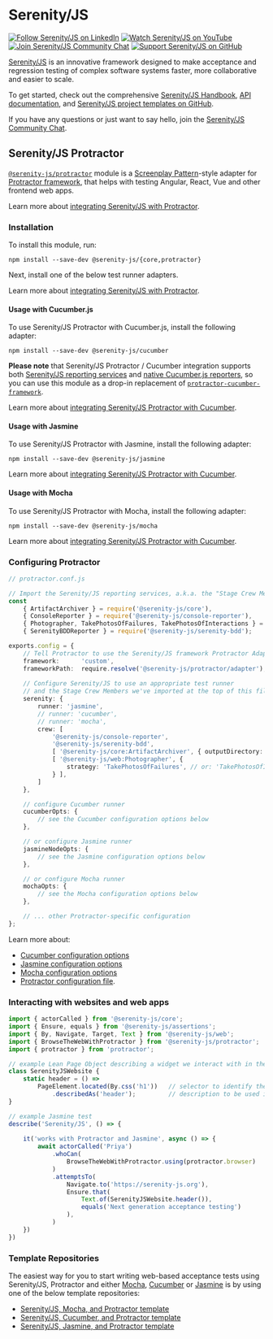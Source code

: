 # Serenity/JS

[![Follow Serenity/JS on LinkedIn](https://img.shields.io/badge/Follow-Serenity%2FJS%20-0077B5?logo=linkedin)](https://www.linkedin.com/company/serenity-js)
[![Watch Serenity/JS on YouTube](https://img.shields.io/badge/Watch-@serenity--js-E62117?logo=youtube)](https://www.youtube.com/@serenity-js)
[![Join Serenity/JS Community Chat](https://img.shields.io/badge/Chat-Serenity%2FJS%20Community-FBD30B?logo=matrix)](https://matrix.to/#/#serenity-js:gitter.im)
[![Support Serenity/JS on GitHub](https://img.shields.io/badge/Support-@serenity--js-703EC8?logo=github)](https://matrix.to/#/#serenity-js:gitter.im)

[Serenity/JS](https://serenity-js.org) is an innovative framework designed to make acceptance and regression testing
of complex software systems faster, more collaborative and easier to scale.

To get started, check out the comprehensive [Serenity/JS Handbook](https://serenity-js.org/handbook), [API documentation](https://serenity-js.org/api/core), and [Serenity/JS project templates on GitHub](https://serenity-js.org/handbook/getting-started#serenityjs-project-templates).

If you have any questions or just want to say hello, join the [Serenity/JS Community Chat](https://matrix.to/#/#serenity-js:gitter.im).

## Serenity/JS Protractor

[`@serenity-js/protractor`](https://serenity-js.org/modules/protractor/) module is a [Screenplay Pattern](https://serenity-js.org/handbook/thinking-in-serenity-js/screenplay-pattern.html)-style adapter
for [Protractor framework](https://www.protractortest.org/), that helps with testing Angular, React, Vue
and other frontend web apps.

Learn more about [integrating Serenity/JS with Protractor](https://serenity-js.org/handbook/integration/serenityjs-and-protractor.html).

### Installation

To install this module, run:

```console
npm install --save-dev @serenity-js/{core,protractor}
```

Next, install one of the below test runner adapters.

Learn more about [integrating Serenity/JS with Protractor](https://serenity-js.org/handbook/integration/serenityjs-and-protractor.html).

#### Usage with Cucumber.js

To use Serenity/JS Protractor with Cucumber.js, install the following adapter:
```console
npm install --save-dev @serenity-js/cucumber
```

**Please note** that Serenity/JS Protractor / Cucumber integration supports both [Serenity/JS reporting services](https://serenity-js.org/handbook/reporting/index.html) and [native Cucumber.js reporters](https://github.com/cucumber/cucumber-js/blob/main/docs/cli.md#built-in-formatters), so you can use this module as a drop-in replacement of [`protractor-cucumber-framework`](https://www.npmjs.com/package/protractor-cucumber-framework).

Learn more about [integrating Serenity/JS Protractor with Cucumber](https://serenity-js.org/handbook/integration/serenityjs-and-protractor.html#integrating-protractor-with-serenity-js-and-cucumber).

#### Usage with Jasmine

To use Serenity/JS Protractor with Jasmine, install the following adapter:
```console
npm install --save-dev @serenity-js/jasmine
```

Learn more about [integrating Serenity/JS Protractor with Cucumber](https://serenity-js.org/handbook/integration/serenityjs-and-protractor.html#integrating-protractor-with-serenity-js-and-jasmine).

#### Usage with Mocha

To use Serenity/JS Protractor with Mocha, install the following adapter:
```console
npm install --save-dev @serenity-js/mocha
```

Learn more about [integrating Serenity/JS Protractor with Cucumber](https://serenity-js.org/handbook/integration/serenityjs-and-protractor.html#integrating-protractor-with-serenity-js-and-mocha).

### Configuring Protractor

```typescript
// protractor.conf.js

// Import the Serenity/JS reporting services, a.k.a. the "Stage Crew Members"
const
    { ArtifactArchiver } = require('@serenity-js/core'),
    { ConsoleReporter } = require('@serenity-js/console-reporter'),
    { Photographer, TakePhotosOfFailures, TakePhotosOfInteractions } = require('@serenity-js/protractor'),
    { SerenityBDDReporter } = require('@serenity-js/serenity-bdd');

exports.config = {
    // Tell Protractor to use the Serenity/JS framework Protractor Adapter
    framework:      'custom',
    frameworkPath:  require.resolve('@serenity-js/protractor/adapter'),
  
    // Configure Serenity/JS to use an appropriate test runner
    // and the Stage Crew Members we've imported at the top of this file
    serenity: {
        runner: 'jasmine',
        // runner: 'cucumber',
        // runner: 'mocha',
        crew: [
            '@serenity-js/console-reporter',
            '@serenity-js/serenity-bdd',
            [ '@serenity-js/core:ArtifactArchiver', { outputDirectory: './target/site/serenity' } ],
            [ '@serenity-js/web:Photographer', {
                strategy: 'TakePhotosOfFailures', // or: 'TakePhotosOfInteractions'
            } ],
        ]
    },

    // configure Cucumber runner
    cucumberOpts: {
        // see the Cucumber configuration options below
    },

    // or configure Jasmine runner
    jasmineNodeOpts: {
        // see the Jasmine configuration options below
    },

    // or configure Mocha runner
    mochaOpts: {
        // see the Mocha configuration options below
    },

    // ... other Protractor-specific configuration   
};
```

Learn more about:
- [Cucumber configuration options](https://serenity-js.org/modules/cucumber/class/src/cli/CucumberConfig.ts~CucumberConfig.html)
- [Jasmine configuration options](https://serenity-js.org/modules/jasmine/class/src/adapter/JasmineConfig.ts~JasmineConfig.html)
- [Mocha configuration options](https://serenity-js.org/modules/mocha/class/src/adapter/MochaConfig.ts~MochaConfig.html)
- [Protractor configuration file](https://github.com/angular/protractor/blob/master/lib/config.ts).

### Interacting with websites and web apps

```typescript
import { actorCalled } from '@serenity-js/core';
import { Ensure, equals } from '@serenity-js/assertions';
import { By, Navigate, Target, Text } from '@serenity-js/web';
import { BrowseTheWebWithProtractor } from '@serenity-js/protractor';
import { protractor } from 'protractor';

// example Lean Page Object describing a widget we interact with in the test
class SerenityJSWebsite {
    static header = () =>
        PageElement.located(By.css('h1'))   // selector to identify the interactable element
            .describedAs('header');         // description to be used in reports
}

// example Jasmine test
describe('Serenity/JS', () => {
    
    it('works with Protractor and Jasmine', async () => {
        await actorCalled('Priya')
            .whoCan(
                BrowseTheWebWithProtractor.using(protractor.browser)
            )
            .attemptsTo(
                Navigate.to('https://serenity-js.org'),
                Ensure.that(
                    Text.of(SerenityJSWebsite.header()), 
                    equals('Next generation acceptance testing')
                ),
            )
    })
})
```

### Template Repositories

The easiest way for you to start writing web-based acceptance tests using Serenity/JS, Protractor and either [Mocha](https://mochajs.org/), [Cucumber](https://github.com/cucumber/cucumber-js) or [Jasmine](https://jasmine.github.io/) is by using one of the below template repositories:

- [Serenity/JS, Mocha, and Protractor template](https://github.com/serenity-js/serenity-js-mocha-protractor-template)
- [Serenity/JS, Cucumber, and Protractor template](https://github.com/serenity-js/serenity-js-cucumber-protractor-template)
- [Serenity/JS, Jasmine, and Protractor template](https://github.com/serenity-js/serenity-js-jasmine-protractor-template)



